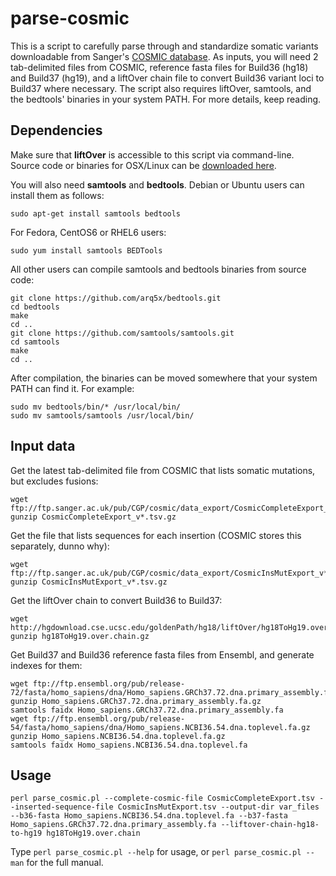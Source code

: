 parse-cosmic
============

This is a script to carefully parse through and standardize somatic variants downloadable from Sanger's [COSMIC database](http://cancer.sanger.ac.uk/cancergenome/projects/cosmic/). As inputs, you will need 2 tab-delimited files from COSMIC, reference fasta files for Build36 (hg18) and Build37 (hg19), and a liftOver chain file to convert Build36 variant loci to Build37 where necessary. The script also requires liftOver, samtools, and the bedtools' binaries in your system PATH. For more details, keep reading.

Dependencies
------------

Make sure that **liftOver** is accessible to this script via command-line. Source code or binaries for OSX/Linux can be [downloaded here](http://hgdownload.cse.ucsc.edu/admin/exe/).

You will also need **samtools** and **bedtools**. Debian or Ubuntu users can install them as follows:

    sudo apt-get install samtools bedtools

For Fedora, CentOS6 or RHEL6 users:

    sudo yum install samtools BEDTools

All other users can compile samtools and bedtools binaries from source code:

    git clone https://github.com/arq5x/bedtools.git
    cd bedtools
    make
    cd ..
    git clone https://github.com/samtools/samtools.git
    cd samtools
    make
    cd ..

After compilation, the binaries can be moved somewhere that your system PATH can find it. For example:

    sudo mv bedtools/bin/* /usr/local/bin/
    sudo mv samtools/samtools /usr/local/bin/

Input data
----------

Get the latest tab-delimited file from COSMIC that lists somatic mutations, but excludes fusions:

    wget ftp://ftp.sanger.ac.uk/pub/CGP/cosmic/data_export/CosmicCompleteExport_v*.tsv.gz
    gunzip CosmicCompleteExport_v*.tsv.gz

Get the file that lists sequences for each insertion (COSMIC stores this separately, dunno why):

    wget ftp://ftp.sanger.ac.uk/pub/CGP/cosmic/data_export/CosmicInsMutExport_v*.tsv.gz
    gunzip CosmicInsMutExport_v*.tsv.gz

Get the liftOver chain to convert Build36 to Build37:

    wget http://hgdownload.cse.ucsc.edu/goldenPath/hg18/liftOver/hg18ToHg19.over.chain.gz
    gunzip hg18ToHg19.over.chain.gz

Get Build37 and Build36 reference fasta files from Ensembl, and generate indexes for them:

    wget ftp://ftp.ensembl.org/pub/release-72/fasta/homo_sapiens/dna/Homo_sapiens.GRCh37.72.dna.primary_assembly.fa.gz
    gunzip Homo_sapiens.GRCh37.72.dna.primary_assembly.fa.gz
    samtools faidx Homo_sapiens.GRCh37.72.dna.primary_assembly.fa
    wget ftp://ftp.ensembl.org/pub/release-54/fasta/homo_sapiens/dna/Homo_sapiens.NCBI36.54.dna.toplevel.fa.gz
    gunzip Homo_sapiens.NCBI36.54.dna.toplevel.fa.gz
    samtools faidx Homo_sapiens.NCBI36.54.dna.toplevel.fa

Usage
-----

    perl parse_cosmic.pl --complete-cosmic-file CosmicCompleteExport.tsv --inserted-sequence-file CosmicInsMutExport.tsv --output-dir var_files --b36-fasta Homo_sapiens.NCBI36.54.dna.toplevel.fa --b37-fasta Homo_sapiens.GRCh37.72.dna.primary_assembly.fa --liftover-chain-hg18-to-hg19 hg18ToHg19.over.chain

Type `perl parse_cosmic.pl --help` for usage, or `perl parse_cosmic.pl --man` for the full manual.
